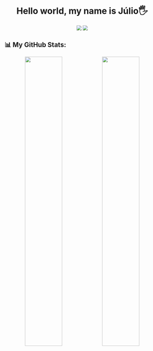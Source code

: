 <h1 align="center"> Hello world, my name is Júlio🖐️</h1>

<div align="center">
  <a href="https://www.linkedin.com/in/juliocesa/?trk=people-guest_people_search-card" target="_blank"><img src="https://img.shields.io/badge/-LinkedIn-%230077B5?style=for-the-badge&logo=linkedin&logoColor=white" target="_blank"></a>
  <a href = "mailto:juliocfds20@gmail.com"><img src="https://img.shields.io/badge/Gmail-D14836?style=for-the-badge&logo=gmail&logoColor=white" target="_blank"></a>
</div>

## 📊 My GitHub Stats:

<div align="center">
  <img width=49% src="http://github-profile-summary-cards.vercel.app/api/cards/repos-per-language?username=jwlioCesar&theme=city_lights&exclude=HTML">
  <img width=49% src="http://github-profile-summary-cards.vercel.app/api/cards/stats?username=jwlioCesar&theme=city_lights">
  <!-- <img width=98% src="https://streak-stats-dusky-theta.com?user=jwlioCesar&theme=algolia&hide_border=true"> -->
</div>


<!-- 
 <div align="center">
    <img src="https://img.shields.io/badge/Java-ED8B00?style=for-the-badge&logo=openjdk&logoColor=white">
    <img src= "https://img.shields.io/badge/SpringBoot-6DB33F?style=flat-square&logo=Spring&logoColor=white">
    <img src="https://img.shields.io/badge/Amazon_AWS-232F3E?style=for-the-badge&logo=amazon-aws&logoColor=white">
    <img src="https://img.shields.io/badge/HTML5-E34F26?style=for-the-badge&logo=html5&logoColor=white">
    <img src="https://img.shields.io/badge/CSS3-1572B6?style=for-the-badge&logo=css3&logoColor=white">
</div>

